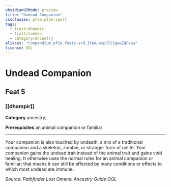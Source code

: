 ```yaml
---
obsidianUIMode: preview
title: "Undead Companion"
cssclasses: pf2e,pf2e-spell
tags:
  - trait/dhampir
  - trait/common
  - category/ancestry
aliases: "Compendium.pf2e.feats-srd.Item.espST21gwaZQFxpw"
license: OGL
---
```

# Undead Companion
## Feat 5
### [[dhampir]]

**Category** ancestry; 



**Prerequisites** an animal companion or familiar
* * *
Your companion is also touched by undeath, a mix of a traditional companion and a skeleton, zombie, or stranger form of unlife. Your companion gains the undead trait instead of the animal trait and gains void healing. It otherwise uses the normal rules for an animal companion or familiar; that means it can still be affected by many conditions or effects to which most undead are immune.

*Source: Pathfinder Lost Omens: Ancestry Guide*
*OGL*